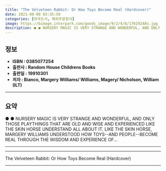 ```yaml
---
title: "The Velveteen Rabbit: Or How Toys Become Real (Hardcover)"
date: 2021-08-08 03:35:59
categories: [외국도서, 해외주문원서]
image: https://bimage.interpark.com/goods_image/9/2/4/8/17619248s.jpg
description: ● ● NURSERY MAGIC IS VERY STRANGE AND WONDERFUL, AND ONLY THOSE PLAYTHINGS THAT ARE OLD AND WISE AND EXPERIENCED LIKE THE SKIN HORSE UNDERSTAND ALL ABOUT IT.
---
```


## **정보**

- **ISBN : 0385077254**
- **출판사 : Random House Childrens Books**
- **출판일 : 19910301**
- **저자 : Bianco, Margery Williams/ Williams, Magery/ Nicholson, William (ILT)**

------



## **요약**

●  ●  NURSERY MAGIC IS VERY STRANGE AND WONDERFUL, AND ONLY THOSE PLAYTHINGS THAT ARE OLD AND WISE AND EXPERIENCED LIKE THE SKIN HORSE UNDERSTAND ALL ABOUT IT. LIKE THE SKIN HORSE, MARGERY WILLIAMS UNDERSTOOD HOW TOYS--AND PEOPLE--BECOME REAL THROUGH THE WISDOM AND EXPERIENCE OF... 

------



------


The Velveteen Rabbit: Or How Toys Become Real (Hardcover) 

------


